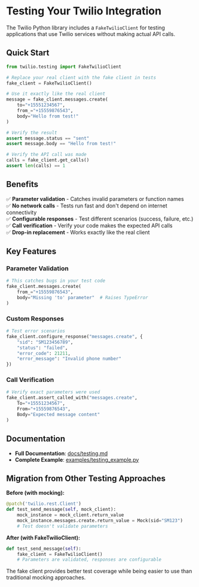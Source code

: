 # Testing Your Twilio Integration

The Twilio Python library includes a `FakeTwilioClient` for testing applications that use Twilio services without making actual API calls.

## Quick Start

```python
from twilio.testing import FakeTwilioClient

# Replace your real client with the fake client in tests
fake_client = FakeTwilioClient()

# Use it exactly like the real client
message = fake_client.messages.create(
    to="+15551234567",
    from_="+15559876543", 
    body="Hello from test!"
)

# Verify the result
assert message.status == "sent"
assert message.body == "Hello from test!"

# Verify the API call was made
calls = fake_client.get_calls()
assert len(calls) == 1
```

## Benefits

✅ **Parameter validation** - Catches invalid parameters or function names  
✅ **No network calls** - Tests run fast and don't depend on internet connectivity  
✅ **Configurable responses** - Test different scenarios (success, failure, etc.)  
✅ **Call verification** - Verify your code makes the expected API calls  
✅ **Drop-in replacement** - Works exactly like the real client  

## Key Features

### Parameter Validation
```python
# This catches bugs in your test code
fake_client.messages.create(
    from_="+15559876543",
    body="Missing 'to' parameter"  # Raises TypeError
)
```

### Custom Responses
```python
# Test error scenarios
fake_client.configure_response("messages.create", {
    "sid": "SM123456789",
    "status": "failed", 
    "error_code": 21211,
    "error_message": "Invalid phone number"
})
```

### Call Verification  
```python
# Verify exact parameters were used
fake_client.assert_called_with("messages.create",
    To="+15551234567",
    From="+15559876543",
    Body="Expected message content"
)
```

## Documentation

- **Full Documentation**: [docs/testing.md](docs/testing.md)
- **Complete Example**: [examples/testing_example.py](examples/testing_example.py)

## Migration from Other Testing Approaches

**Before (with mocking):**
```python
@patch('twilio.rest.Client')
def test_send_message(self, mock_client):
    mock_instance = mock_client.return_value
    mock_instance.messages.create.return_value = Mock(sid="SM123")
    # Test doesn't validate parameters
```

**After (with FakeTwilioClient):**
```python
def test_send_message(self):
    fake_client = FakeTwilioClient()
    # Parameters are validated, responses are configurable
```

The fake client provides better test coverage while being easier to use than traditional mocking approaches.